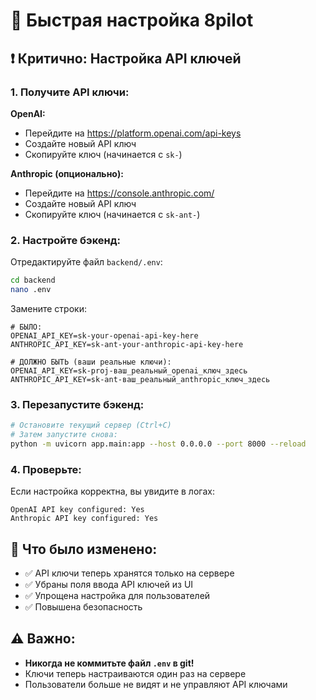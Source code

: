 # 🚀 Быстрая настройка 8pilot

## ❗ Критично: Настройка API ключей

### 1. Получите API ключи:

**OpenAI:**
- Перейдите на https://platform.openai.com/api-keys
- Создайте новый API ключ
- Скопируйте ключ (начинается с `sk-`)

**Anthropic (опционально):**
- Перейдите на https://console.anthropic.com/
- Создайте новый API ключ
- Скопируйте ключ (начинается с `sk-ant-`)

### 2. Настройте бэкенд:

Отредактируйте файл `backend/.env`:

```bash
cd backend
nano .env
```

Замените строки:
```env
# БЫЛО:
OPENAI_API_KEY=sk-your-openai-api-key-here
ANTHROPIC_API_KEY=sk-ant-your-anthropic-api-key-here

# ДОЛЖНО БЫТЬ (ваши реальные ключи):
OPENAI_API_KEY=sk-proj-ваш_реальный_openai_ключ_здесь
ANTHROPIC_API_KEY=sk-ant-ваш_реальный_anthropic_ключ_здесь
```

### 3. Перезапустите бэкенд:

```bash
# Остановите текущий сервер (Ctrl+C)
# Затем запустите снова:
python -m uvicorn app.main:app --host 0.0.0.0 --port 8000 --reload
```

### 4. Проверьте:

Если настройка корректна, вы увидите в логах:
```
OpenAI API key configured: Yes
Anthropic API key configured: Yes
```

## 🔧 Что было изменено:

- ✅ API ключи теперь хранятся только на сервере
- ✅ Убраны поля ввода API ключей из UI
- ✅ Упрощена настройка для пользователей
- ✅ Повышена безопасность

## ⚠️ Важно:

- **Никогда не коммитьте файл `.env` в git!**
- Ключи теперь настраиваются один раз на сервере
- Пользователи больше не видят и не управляют API ключами
